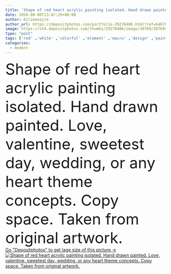 ```yaml
---
title: 'Shape of red heart acrylic painting isolated. Hand drawn painted. Love, valentine, sweetest day, wedding, or any heart theme concepts. Copy space. Taken from original artwork.'
date: 2020-08-06T13:47:29+00:00
author: Kilimanajro
author_url: https://depositphotos.com/portfolio-29276406.html?ref=64678756
image: https://st4.depositphotos.com/thumbs/29276406/image/39769/397694522/api_thumb_450.jpg?forcejpeg=true
type: "post"
tags: ['red' ,'white' ,'colorful' ,'element' ,'macro' ,'design' ,'painting' ,'copy' ,'space' ,'isolated' ,'shape' ,'birthday' ,'day' ,'valentine' ,'single' ,'studio' ,'art' ,'love' ,'romance' ,'detail' ,'abstract' ,'texture' ,'grunge' ,'hand' ,'date' ,'modern' ,'ink' ,'backdrop' ,'heart' ,'romantic' ,'wedding' ,'brush' ,'wallpaper' ,'drawing' ,'artistic' ,'artwork' ,'invitation' ,'canvas' ,'original' ,'palette' ,'acrylic' ,'artist' ,'painter' ,'passion' ,'drawn' ,'stroke' ,'minimal' ,'magenta' ,'sweetest' ]
categories: 
  - modern
---
```

<div aling="center">
            <font size="60"> Shape of red heart acrylic painting isolated. Hand drawn painted. Love, valentine, sweetest day, wedding, or any heart theme concepts. Copy space. Taken from original artwork.</font>   
</div>
<div>
    <a href='https://st4.depositphotos.com/thumbs/29276406/image/39769/397694522/api_thumb_450.jpg?forcejpeg=true?ref=64678756' target=_blank > Go "Depositphotos" to get lage size of this picture ->
        <img href='https://st4.depositphotos.com/thumbs/29276406/image/39769/397694522/api_thumb_450.jpg?forcejpeg=true?ref=64678756' src='https://st4.depositphotos.com/29276406/39769/i/950/depositphotos_397694522-stock-photo-shape-red-heart-acrylic-painting.jpg?forcejpeg=true' alt='Shape of red heart acrylic painting isolated. Hand drawn painted. Love, valentine, sweetest day, wedding, or any heart theme concepts. Copy space. Taken from original artwork.' >
    </a>
</div>
